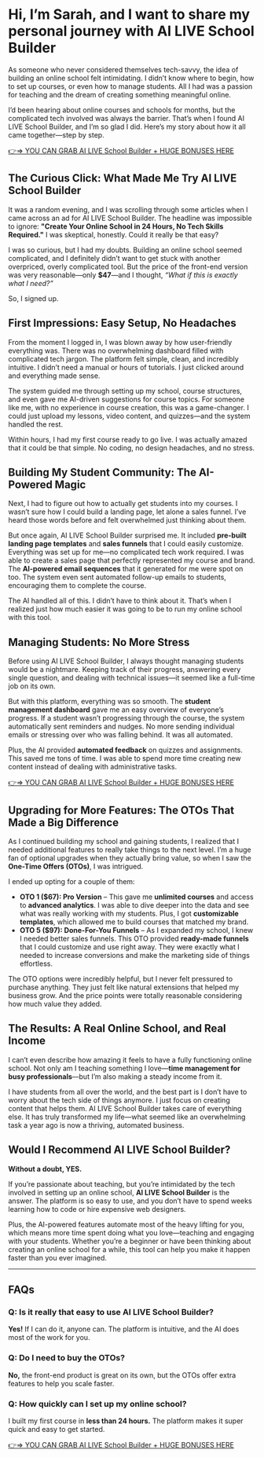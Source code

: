 # Hi, I’m Sarah, and I want to share my personal journey with AI LIVE School Builder

As someone who never considered themselves tech-savvy, the idea of building an online school felt intimidating. I didn’t know where to begin, how to set up courses, or even how to manage students. All I had was a passion for teaching and the dream of creating something meaningful online.

I’d been hearing about online courses and schools for months, but the complicated tech involved was always the barrier. That’s when I found AI LIVE School Builder, and I’m so glad I did. Here’s my story about how it all came together—step by step.

[👉⇒ YOU CAN GRAB AI LIVE School Builder + HUGE BONUSES HERE](https://digitalpromoreviews.com/ai-live-school-builder-review-2025/)

## The Curious Click: What Made Me Try AI LIVE School Builder

It was a random evening, and I was scrolling through some articles when I came across an ad for AI LIVE School Builder. The headline was impossible to ignore: **"Create Your Online School in 24 Hours, No Tech Skills Required."** I was skeptical, honestly. Could it really be that easy?

I was so curious, but I had my doubts. Building an online school seemed complicated, and I definitely didn’t want to get stuck with another overpriced, overly complicated tool. But the price of the front-end version was very reasonable—only **$47**—and I thought, *“What if this is exactly what I need?”*

So, I signed up.

## First Impressions: Easy Setup, No Headaches

From the moment I logged in, I was blown away by how user-friendly everything was. There was no overwhelming dashboard filled with complicated tech jargon. The platform felt simple, clean, and incredibly intuitive. I didn’t need a manual or hours of tutorials. I just clicked around and everything made sense.

The system guided me through setting up my school, course structures, and even gave me AI-driven suggestions for course topics. For someone like me, with no experience in course creation, this was a game-changer. I could just upload my lessons, video content, and quizzes—and the system handled the rest.

Within hours, I had my first course ready to go live. I was actually amazed that it could be that simple. No coding, no design headaches, and no stress.

## Building My Student Community: The AI-Powered Magic

Next, I had to figure out how to actually get students into my courses. I wasn’t sure how I could build a landing page, let alone a sales funnel. I’ve heard those words before and felt overwhelmed just thinking about them.

But once again, AI LIVE School Builder surprised me. It included **pre-built landing page templates** and **sales funnels** that I could easily customize. Everything was set up for me—no complicated tech work required. I was able to create a sales page that perfectly represented my course and brand. The **AI-powered email sequences** that it generated for me were spot on too. The system even sent automated follow-up emails to students, encouraging them to complete the course.

The AI handled all of this. I didn’t have to think about it. That’s when I realized just how much easier it was going to be to run my online school with this tool.

## Managing Students: No More Stress

Before using AI LIVE School Builder, I always thought managing students would be a nightmare. Keeping track of their progress, answering every single question, and dealing with technical issues—it seemed like a full-time job on its own.

But with this platform, everything was so smooth. The **student management dashboard** gave me an easy overview of everyone’s progress. If a student wasn’t progressing through the course, the system automatically sent reminders and nudges. No more sending individual emails or stressing over who was falling behind. It was all automated.

Plus, the AI provided **automated feedback** on quizzes and assignments. This saved me tons of time. I was able to spend more time creating new content instead of dealing with administrative tasks.

[👉⇒ YOU CAN GRAB AI LIVE School Builder + HUGE BONUSES HERE](https://digitalpromoreviews.com/ai-live-school-builder-review-2025/)

## Upgrading for More Features: The OTOs That Made a Big Difference

As I continued building my school and gaining students, I realized that I needed additional features to really take things to the next level. I’m a huge fan of optional upgrades when they actually bring value, so when I saw the **One-Time Offers (OTOs)**, I was intrigued.

I ended up opting for a couple of them:

- **OTO 1 ($67): Pro Version** – This gave me **unlimited courses** and access to **advanced analytics**. I was able to dive deeper into the data and see what was really working with my students. Plus, I got **customizable templates**, which allowed me to build courses that matched my brand.
- **OTO 5 ($97): Done-For-You Funnels** – As I expanded my school, I knew I needed better sales funnels. This OTO provided **ready-made funnels** that I could customize and use right away. They were exactly what I needed to increase conversions and make the marketing side of things effortless.

The OTO options were incredibly helpful, but I never felt pressured to purchase anything. They just felt like natural extensions that helped my business grow. And the price points were totally reasonable considering how much value they added.

## The Results: A Real Online School, and Real Income

I can’t even describe how amazing it feels to have a fully functioning online school. Not only am I teaching something I love—**time management for busy professionals**—but I’m also making a steady income from it.

I have students from all over the world, and the best part is I don’t have to worry about the tech side of things anymore. I just focus on creating content that helps them. AI LIVE School Builder takes care of everything else. It has truly transformed my life—what seemed like an overwhelming task a year ago is now a thriving, automated business.

## Would I Recommend AI LIVE School Builder?

**Without a doubt, YES.**

If you’re passionate about teaching, but you’re intimidated by the tech involved in setting up an online school, **AI LIVE School Builder** is the answer. The platform is so easy to use, and you don’t have to spend weeks learning how to code or hire expensive web designers.

Plus, the AI-powered features automate most of the heavy lifting for you, which means more time spent doing what you love—teaching and engaging with your students. Whether you’re a beginner or have been thinking about creating an online school for a while, this tool can help you make it happen faster than you ever imagined.

---

## FAQs

### Q: Is it really that easy to use AI LIVE School Builder?
**Yes!** If I can do it, anyone can. The platform is intuitive, and the AI does most of the work for you.

### Q: Do I need to buy the OTOs?
**No,** the front-end product is great on its own, but the OTOs offer extra features to help you scale faster.

### Q: How quickly can I set up my online school?
I built my first course in **less than 24 hours.** The platform makes it super quick and easy to get started.

[👉⇒ YOU CAN GRAB AI LIVE School Builder + HUGE BONUSES HERE](https://digitalpromoreviews.com/ai-live-school-builder-review-2025/)
